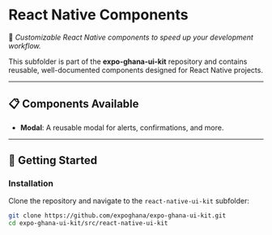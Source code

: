 # **React Native Components**  
🌟 *Customizable React Native components to speed up your development workflow.*

This subfolder is part of the **expo-ghana-ui-kit** repository and contains reusable, well-documented components designed for React Native projects.

---

## 📋 **Components Available**   
- **Modal**: A reusable modal for alerts, confirmations, and more.    

---

## 🔧 **Getting Started**  
### Installation  
Clone the repository and navigate to the `react-native-ui-kit` subfolder:  
```bash
git clone https://github.com/expoghana/expo-ghana-ui-kit.git
cd expo-ghana-ui-kit/src/react-native-ui-kit
